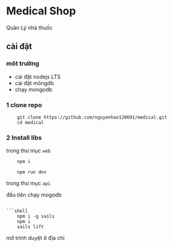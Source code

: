 # Medical Shop

Quản Lý nhà thuốc

## cài đặt

### môt trường

- cài đặt nodejs LTS
- cài đặt môngdb
- chạy mongodb 

### 1 clone repo

```shell
    git clone https://github.com/nguyenhao120691/medical.git
    cd medical
```

### 2 Install libs
trong thư mục ``web``

```shell
    npm i

    npm run dev
```

trong thư mục ``api``

đầu tiên chạy mogodb 

```

```shell
    npm i -g sails 
    npm i
    sails lift
```

mở trình duyệt ở địa chỉ [](http://localhost:1337)